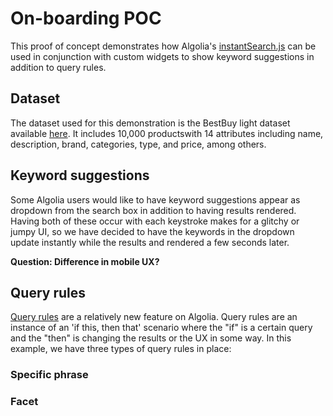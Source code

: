 # On-boarding POC

This proof of concept demonstrates how Algolia's [instantSearch.js](https://www.algolia.com/doc/tutorials/search-ui/instant-search/build-an-instant-search-results-page/instantsearchjs/#before-starting) can be used in conjunction with custom widgets to show keyword suggestions in addition to query rules.

## Dataset

The dataset used for this demonstration is the BestBuy light dataset available [here](https://raw.githubusercontent.com/algolia/datasets-public/master/bestbuy_light.json).  It includes 10,000 productswith 14 attributes including name, description, brand, categories, type, and price, among others.

## Keyword suggestions

Some Algolia users would like to have keyword suggestions appear as dropdown from the search box in addition to having results rendered.  Having both of these occur with each keystroke makes for a glitchy or jumpy UI, so we have decided to have the keywords in the dropdown update instantly while the results and rendered a few seconds later.

**Question:  Difference in mobile UX?**

## Query rules

[Query rules](https://www.algolia.com/doc/guides/query-rules/query-rules-overview/) are a relatively new feature on Algolia.  Query rules are an instance of an 'if this, then that' scenario where the "if" is a certain query and the "then" is changing the results or the UX in some way.  In this example, we have three types of query rules in place:

### Specific phrase

### Facet

### 




